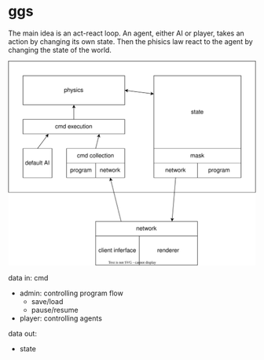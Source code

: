 # ggs

The main idea is an act-react loop. An agent, either AI or player, takes an action by changing its own state. Then the phisics law react to the agent by changing the state of the world.

![](ggs.svg)

data in: cmd
- admin: controlling program flow
  - save/load
  - pause/resume
- player: controlling agents

data out:
- state
